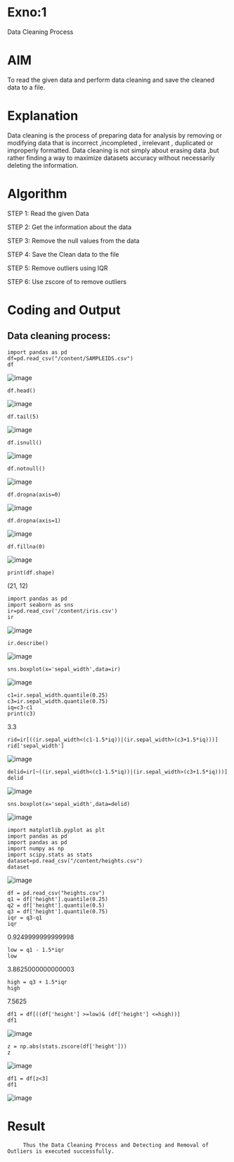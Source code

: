 # Exno:1
Data Cleaning Process

# AIM
To read the given data and perform data cleaning and save the cleaned data to a file.

# Explanation
Data cleaning is the process of preparing data for analysis by removing or modifying data that is incorrect ,incompleted , irrelevant , duplicated or improperly formatted. Data cleaning is not simply about erasing data ,but rather finding a way to maximize datasets accuracy without necessarily deleting the information.

# Algorithm
STEP 1: Read the given Data

STEP 2: Get the information about the data

STEP 3: Remove the null values from the data

STEP 4: Save the Clean data to the file

STEP 5: Remove outliers using IQR

STEP 6: Use zscore of to remove outliers

# Coding and Output
## Data cleaning process:
```
import pandas as pd
df=pd.read_csv("/content/SAMPLEIDS.csv")
df
```
![image](https://github.com/user-attachments/assets/7de4e842-d2d4-4345-aaea-7c9688d3d357)
```
df.head()
```
![image](https://github.com/user-attachments/assets/a5bed056-620e-4cb0-b882-f34f2b3f1384)
```
df.tail(5)
```
![image](https://github.com/user-attachments/assets/6c822ae8-3521-4d54-af92-abecee72f8a2)
```
df.isnull()
```
![image](https://github.com/user-attachments/assets/64c618f6-8bcb-4d54-850b-872bba873524)
```
df.notnull()
```
![image](https://github.com/user-attachments/assets/3e6d66cd-aa72-4a93-bbae-f88f86dd4cb0)
```
df.dropna(axis=0)
```
![image](https://github.com/user-attachments/assets/394f2e97-7563-4d77-b4bf-c2272a4bec54)
```
df.dropna(axis=1)
```
![image](https://github.com/user-attachments/assets/01f5af3c-a9d2-41c6-bb3d-52fdc2e04e07)
```
df.fillna(0)
```
![image](https://github.com/user-attachments/assets/069fcdcb-eca5-4409-9a48-6c831c655552)
```
print(df.shape)
```
(21, 12)
```
import pandas as pd
import seaborn as sns
ir=pd.read_csv('/content/iris.csv')
ir
```
![image](https://github.com/user-attachments/assets/f57ceb30-8ce5-4ec5-9fe1-46faa0ba19e5)
```
ir.describe()
```
![image](https://github.com/user-attachments/assets/5be98e24-27d0-4329-a192-15fa936cf117)
```
sns.boxplot(x='sepal_width',data=ir)
```
![image](https://github.com/user-attachments/assets/04f9fcee-3ff2-48e3-b08d-fa390378eb64)
```
c1=ir.sepal_width.quantile(0.25)
c3=ir.sepal_width.quantile(0.75)
iq=c3-c1
print(c3)
```
3.3
```
rid=ir[((ir.sepal_width<(c1-1.5*iq))|(ir.sepal_width>(c3+1.5*iq)))]
rid['sepal_width']
```
![image](https://github.com/user-attachments/assets/997036e0-bc99-44ab-be98-6fa2be13d16f)
```
delid=ir[~((ir.sepal_width<(c1-1.5*iq))|(ir.sepal_width>(c3+1.5*iq)))]
delid
```
![image](https://github.com/user-attachments/assets/60ba40ab-d7a3-417f-b3f8-b0d94d1d869c)
```
sns.boxplot(x='sepal_width',data=delid)
```
![image](https://github.com/user-attachments/assets/3c6a2f34-5796-46f0-a4b4-cd0cfccdb45e)
```
import matplotlib.pyplot as plt
import pandas as pd
import pandas as pd
import numpy as np
import scipy.stats as stats
dataset=pd.read_csv("/content/heights.csv")
dataset
```
![image](https://github.com/user-attachments/assets/63dbbfb5-03ec-4213-867d-574e3bd7653c)
```
df = pd.read_csv("heights.csv")
q1 = df['height'].quantile(0.25)
q2 = df['height'].quantile(0.5)
q3 = df['height'].quantile(0.75)
iqr = q3-q1
iqr
```
0.9249999999999998
```
low = q1 - 1.5*iqr
low
```
3.8625000000000003
```
high = q3 + 1.5*iqr
high
```
7.5625
```
df1 = df[((df['height'] >=low)& (df['height'] <=high))]
df1
```
![image](https://github.com/user-attachments/assets/71b8cc19-86c3-4db1-9e38-355f44991a15)
```
z = np.abs(stats.zscore(df['height']))
z
```
![image](https://github.com/user-attachments/assets/2bc21a74-15ba-457c-83e9-8fbd4e9b9079)
```
df1 = df[z<3]
df1
```
![image](https://github.com/user-attachments/assets/e910ddff-9a26-462e-aa60-3bb24e24689c)


















# Result
         Thus the Data Cleaning Process and Detecting and Removal of Outliers is executed successfully.
          
